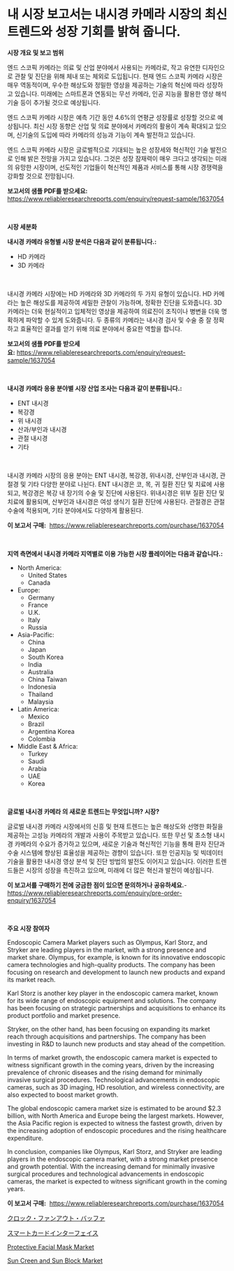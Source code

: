 <p><h1>내 시장 보고서는 내시경 카메라 시장의 최신 트렌드와 성장 기회를 밝혀 줍니다.</h1></p><p><strong>시장 개요 및 보고 범위</strong></p>
<p><p>엔드 스코픽 카메라는 의료 및 산업 분야에서 사용되는 카메라로, 작고 유연한 디자인으로 관찰 및 진단을 위해 체내 또는 체외로 도입됩니다. 현재 엔드 스코픽 카메라 시장은 매우 역동적이며, 우수한 해상도와 정밀한 영상을 제공하는 기술의 혁신에 따라 성장하고 있습니다. 미래에는 스마트폰과 연동되는 무선 카메라, 인공 지능을 활용한 영상 해석 기술 등이 추가될 것으로 예상됩니다.</p><p>엔드 스코픽 카메라 시장은 예측 기간 동안 4.6%의 연평균 성장률로 성장할 것으로 예상됩니다. 최신 시장 동향은 산업 및 의료 분야에서 카메라의 활용이 계속 확대되고 있으며, 신기술의 도입에 따라 카메라의 성능과 기능이 계속 발전하고 있습니다.</p><p>엔드 스코픽 카메라 시장은 글로벌적으로 기대되는 높은 성장세와 혁신적인 기술 발전으로 인해 밝은 전망을 가지고 있습니다. 그것은 성장 잠재력이 매우 크다고 생각되는 미래의 유망한 시장이며, 선도적인 기업들이 혁신적인 제품과 서비스를 통해 시장 경쟁력을 강화할 것으로 전망됩니다.</p></p>
<p><strong>보고서의 샘플 PDF를 받으세요:</strong> <a href="https://www.reliableresearchreports.com/enquiry/request-sample/1637054">https://www.reliableresearchreports.com/enquiry/request-sample/1637054</a></p>
<p>&nbsp;</p>
<p><strong>시장 세분화</strong></p>
<p><strong>내시경 카메라 유형별 시장 분석은 다음과 같이 분류됩니다.:</strong></p>
<p><ul><li>HD 카메라</li><li>3D 카메라</li></ul></p>
<p>&nbsp;</p>
<p><p>내시경 카메라 시장에는 HD 카메라와 3D 카메라의 두 가지 유형이 있습니다. HD 카메라는 높은 해상도를 제공하여 세밀한 관찰이 가능하며, 정확한 진단을 도와줍니다. 3D 카메라는 더욱 현실적이고 입체적인 영상을 제공하여 의료진이 조직이나 병변을 더욱 명확하게 파악할 수 있게 도와줍니다. 두 종류의 카메라는 내시경 검사 및 수술 중 잘 정확하고 효율적인 결과를 얻기 위해 의료 분야에서 중요한 역할을 합니다.</p></p>
<p><strong>보고서의 샘플 PDF를 받으세요:</strong>&nbsp;<a href="https://www.reliableresearchreports.com/enquiry/request-sample/1637054">https://www.reliableresearchreports.com/enquiry/request-sample/1637054</a></p>
<p>&nbsp;</p>
<p><strong> 내시경 카메라 응용 분야별 시장 산업 조사는 다음과 같이 분류됩니다.:</strong></p>
<p><ul><li>ENT 내시경</li><li>복강경</li><li>위 내시경</li><li>산과/부인과 내시경</li><li>관절 내시경</li><li>기타</li></ul></p>
<p>&nbsp;</p>
<p><p>내시경 카메라 시장의 응용 분야는 ENT 내시경, 복강경, 위내시경, 산부인과 내시경, 관절경 및 기타 다양한 분야로 나뉜다. ENT 내시경은 코, 목, 귀 질환 진단 및 치료에 사용되고, 복강경은 복강 내 장기의 수술 및 진단에 사용된다. 위내시경은 위부 질환 진단 및 치료에 활용되며, 산부인과 내시경은 여성 생식기 질환 진단에 사용된다. 관절경은 관절 수술에 적용되며, 기타 분야에서도 다양하게 활용된다.</p></p>
<p><strong>이 보고서 구매:</strong>&nbsp; <a href="https://www.reliableresearchreports.com/purchase/1637054">https://www.reliableresearchreports.com/purchase/1637054</a></p>
<p>&nbsp;</p>
<p><strong>지역 측면에서 내시경 카메라 지역별로 이용 가능한 시장 플레이어는 다음과 같습니다.:</strong></p>
<p><ul>
    <li>
        North America:
        <ul>
            <li>United States</li>
            <li>Canada</li>
        </ul>
    </li>
    <li>
        Europe:
        <ul>
            <li>Germany</li>
            <li>France</li>
            <li>U.K.</li>
            <li>Italy</li>
            <li>Russia</li>
        </ul>
    </li>
    <li>
        Asia-Pacific:
        <ul>
            <li>China</li>
            <li>Japan</li>
            <li>South Korea</li>
            <li>India</li>
            <li>Australia</li>
            <li>China Taiwan</li>
            <li>Indonesia</li>
            <li>Thailand</li>
            <li>Malaysia</li>
        </ul>
    </li>
    <li>
        Latin America:
        <ul>
            <li>Mexico</li>
            <li>Brazil</li>
            <li>Argentina Korea</li>
            <li>Colombia</li>
        </ul>
    </li>
    <li>
        Middle East & Africa:
        <ul>
            <li>Turkey</li>
            <li>Saudi</li>
            <li>Arabia</li>
            <li>UAE</li>
            <li>Korea</li>
        </ul>
    </li>
    </ul></p>
<p>&nbsp;</p>
<p><strong>글로벌 내시경 카메라 의 새로운 트렌드는 무엇입니까? 시장?</strong></p>
<p><p>글로벌 내시경 카메라 시장에서의 신흥 및 현재 트렌드는 높은 해상도와 선명한 화질을 제공하는 고성능 카메라의 개발과 사용이 주목받고 있습니다. 또한 무선 및 초소형 내시경 카메라의 수요가 증가하고 있으며, 새로운 기술과 혁신적인 기능을 통해 환자 진단과 수술 시스템에 향상된 효율성을 제공하는 경향이 있습니다. 또한 인공지능 및 빅데이터 기술을 활용한 내시경 영상 분석 및 진단 방법의 발전도 이어지고 있습니다. 이러한 트렌드들은 시장의 성장을 촉진하고 있으며, 미래에 더 많은 혁신과 발전이 예상됩니다.</p></p>
<p><strong>이 보고서를 구매하기 전에 궁금한 점이 있으면 문의하거나 공유하세요.</strong>- <a href="https://www.reliableresearchreports.com/enquiry/pre-order-enquiry/1637054">https://www.reliableresearchreports.com/enquiry/pre-order-enquiry/1637054</a></p>
<p>&nbsp;</p>
<p><strong>주요 시장 참여자</strong></p>
<p><p>Endoscopic Camera Market players such as Olympus, Karl Storz, and Stryker are leading players in the market, with a strong presence and market share. Olympus, for example, is known for its innovative endoscopic camera technologies and high-quality products. The company has been focusing on research and development to launch new products and expand its market reach.</p><p>Karl Storz is another key player in the endoscopic camera market, known for its wide range of endoscopic equipment and solutions. The company has been focusing on strategic partnerships and acquisitions to enhance its product portfolio and market presence.</p><p>Stryker, on the other hand, has been focusing on expanding its market reach through acquisitions and partnerships. The company has been investing in R&D to launch new products and stay ahead of the competition.</p><p>In terms of market growth, the endoscopic camera market is expected to witness significant growth in the coming years, driven by the increasing prevalence of chronic diseases and the rising demand for minimally invasive surgical procedures. Technological advancements in endoscopic cameras, such as 3D imaging, HD resolution, and wireless connectivity, are also expected to boost market growth.</p><p>The global endoscopic camera market size is estimated to be around $2.3 billion, with North America and Europe being the largest markets. However, the Asia Pacific region is expected to witness the fastest growth, driven by the increasing adoption of endoscopic procedures and the rising healthcare expenditure.</p><p>In conclusion, companies like Olympus, Karl Storz, and Stryker are leading players in the endoscopic camera market, with a strong market presence and growth potential. With the increasing demand for minimally invasive surgical procedures and technological advancements in endoscopic cameras, the market is expected to witness significant growth in the coming years.</p></p>
<p><strong>이 보고서 구매:</strong>&nbsp;&nbsp;<a href="https://www.reliableresearchreports.com/purchase/1637054">https://www.reliableresearchreports.com/purchase/1637054</a></p>
<p><p><a href="https://github.com/vtbvgl20191192/Market-Research-Report-List-1/blob/main/20237428111.md">クロック・ファンアウト・バッファ</a></p><p><a href="https://github.com/laurenreichert/Market-Research-Report-List-1/blob/main/82204048112.md">スマートカードインターフェイス</a></p><p><a href="https://github.com/elizabethdagraca/Market-Research-Report-List-2/blob/main/protective-facial-mask-market.md">Protective Facial Mask Market</a></p><p><a href="https://github.com/zjyglelu/Market-Research-Report-List-2/blob/main/sun-creen-and-sun-block-market.md">Sun Creen and Sun Block Market</a></p></p>
